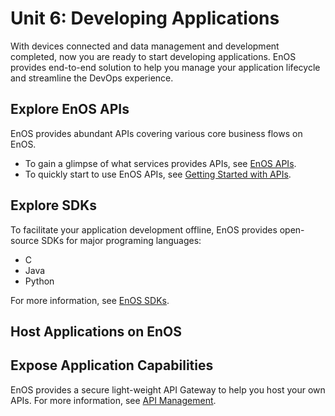 #  Unit 6: Developing Applications

With devices connected and data management and development completed, now you are ready to start developing applications. EnOS provides end-to-end solution to help you manage your application lifecycle and streamline the DevOps experience.

## Explore EnOS APIs

EnOS provides abundant APIs covering various core business flows on EnOS. 

- To gain a glimpse of what services provides APIs, see [EnOS APIs](/docs/app-development/en/latest/enos_apis_overview).
- To quickly start to use EnOS APIs, see [Getting Started with APIs](/app-development/en/latest/gettingstarted_api).

## Explore SDKs

To facilitate your application development offline, EnOS provides open-source SDKs for major programing languages:

- C
- Java
- Python

For more information, see [EnOS SDKs](/docs/app-development/en/latest/sdk_overview).

## Host Applications on EnOS

## Expose Application Capabilities

EnOS provides a secure light-weight API Gateway to help you host your own APIs. For more information, see [API Management]().
